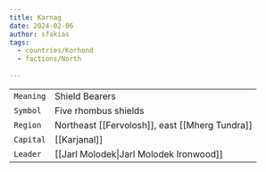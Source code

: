 ```yaml
---
title: Karnag
date: 2024-02-06
author: sfakias
tags:
  - countries/Korhond
  - factions/North
 
---
```

| | |
| --- | --- |
| `Meaning` | Shield Bearers |
| `Symbol` | Five rhombus shields |
| `Region` | Northeast [[Fervolosh]], east [[Mherg Tundra]] |
| `Capital` | [[Karjanal]] |
| `Leader` | [[Jarl Molodek\|Jarl Molodek Ironwood]] |